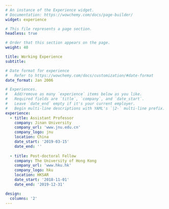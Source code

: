 ```yaml
---
# An instance of the Experience widget.
# Documentation: https://wowchemy.com/docs/page-builder/
widget: experience

# This file represents a page section.
headless: true

# Order that this section appears on the page.
weight: 40

title: Working Experience
subtitle:

# Date format for experience
#   Refer to https://wowchemy.com/docs/customization/#date-format
date_format: Jan 2006

# Experiences.
#   Add/remove as many `experience` items below as you like.
#   Required fields are `title`, `company`, and `date_start`.
#   Leave `date_end` empty if it's your current employer.
#   Begin multi-line descriptions with YAML's `|2-` multi-line prefix.
experience:
  - title: Assistant Professor
    company: Jinan University
    company_url: 'www.jnu.edu.cn'
    company_logo: jnu
    location: China
    date_start: '2019-03-15'
    date_end: ''
        
  - title: Post-doctoral Fellow
    company: The University of Hong Kong
    company_url: 'www.hku.hk'
    company_logo: hku
    location: HKSAR
    date_start: '2018-11-01'
    date_end: '2019-12-31'

design:
  columns: '2'
---
```

